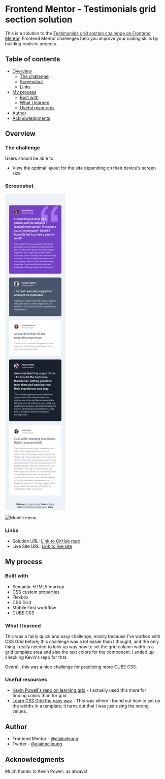 # Frontend Mentor - Testimonials grid section solution

This is a solution to the [Testimonials grid section challenge on Frontend Mentor](https://www.frontendmentor.io/challenges/testimonials-grid-section-Nnw6J7Un7). Frontend Mentor challenges help you improve your coding skills by building realistic projects. 

## Table of contents

- [Overview](#overview)
  - [The challenge](#the-challenge)
  - [Screenshot](#screenshot)
  - [Links](#links)
- [My process](#my-process)
  - [Built with](#built-with)
  - [What I learned](#what-i-learned)
  - [Useful resources](#useful-resources)
- [Author](#author)
- [Acknowledgments](#acknowledgments)


## Overview

### The challenge

Users should be able to:

- View the optimal layout for the site depending on their device's screen size

### Screenshot


![Mobile view of solution](./design/mobile.png)

![Mobile menu](./design/mobile-menu.png)

### Links

- Solution URL: [Link to GitHub repo](https://github.com/elaineleung/frontendmentor/tree/main/testimonialsgridsection/)
- Live Site URL: [Link to live site](https://elaineleung.github.io/frontendmentor/testimonialsgridsection/)

## My process

### Built with

- Semantic HTML5 markup
- CSS custom properties
- Flexbox
- CSS Grid
- Mobile-first workflow
- CUBE CSS

### What I learned

This was a fairly quick and easy challenge, mainly because I've worked with CSS Grid before; this challenge was a lot easier than I thought, and the only thing I really needed to look up was how to set the grid column width in a grid template area and also the text colors for the component. I ended up checking Kevin's repo for that.

Overall, this was a nice challenge for practicing more CUBE CSS.

### Useful resources

- [Kevin Powell's repo on learning grid](https://github.com/kevin-powell/learn-grid-the-easy-way) - I actually used this more for finding colors than for grid
- [Learn CSS Grid the easy way](https://youtu.be/rg7Fvvl3taU) - This was where I found out how to set up the widths in a template; it turns out that I was just using the wrong values.

## Author

- Frontend Mentor - [@elaineleung](https://www.frontendmentor.io/profile/elaineleung)
- Twitter - [@elaineclleung](https://twitter.com/elaineclleung)


## Acknowledgments

Much thanks to Kevin Powell, as always!